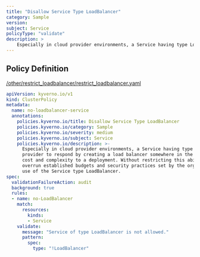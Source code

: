 ```yaml
---
title: "Disallow Service Type LoadBalancer"
category: Sample
version: 
subject: Service
policyType: "validate"
description: >
    Especially in cloud provider environments, a Service having type LoadBalancer will cause the provider to respond by creating a load balancer somewhere in the customer account. This adds cost and complexity to a deployment. Without restricting this ability, users may easily overrun established budgets and security practices set by the organization. This policy restricts use of the Service type LoadBalancer.
---
```


## Policy Definition
<a href="https://github.com/kyverno/policies/raw/release-1.6//other/restrict_loadbalancer/restrict_loadbalancer.yaml" target="-blank">/other/restrict_loadbalancer/restrict_loadbalancer.yaml</a>

```yaml
apiVersion: kyverno.io/v1
kind: ClusterPolicy
metadata:
  name: no-loadbalancer-service
  annotations:
    policies.kyverno.io/title: Disallow Service Type LoadBalancer
    policies.kyverno.io/category: Sample
    policies.kyverno.io/severity: medium
    policies.kyverno.io/subject: Service
    policies.kyverno.io/description: >-
      Especially in cloud provider environments, a Service having type LoadBalancer will cause the
      provider to respond by creating a load balancer somewhere in the customer account. This adds
      cost and complexity to a deployment. Without restricting this ability, users may easily
      overrun established budgets and security practices set by the organization. This policy restricts
      use of the Service type LoadBalancer.
spec:
  validationFailureAction: audit
  background: true
  rules:
  - name: no-LoadBalancer
    match:
      resources:
        kinds:
        - Service
    validate:
      message: "Service of type LoadBalancer is not allowed."
      pattern:
        spec:
          type: "!LoadBalancer"
```
